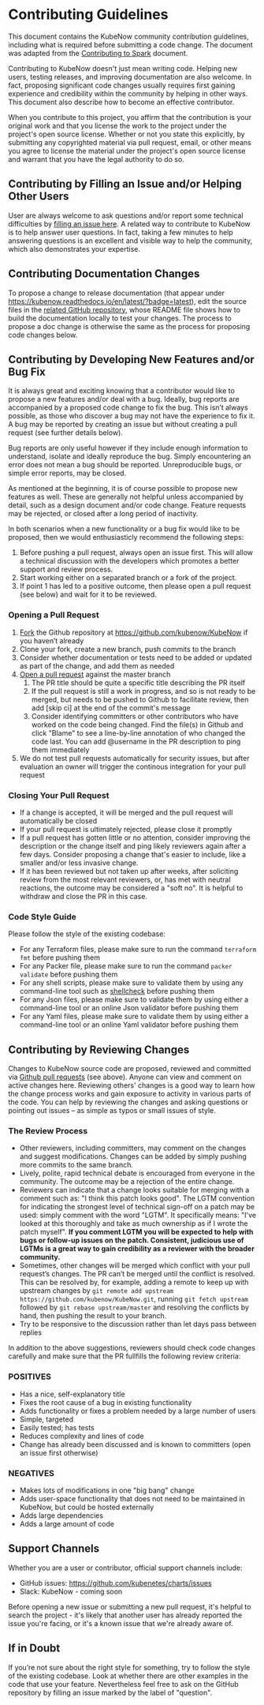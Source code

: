 # Contributing Guidelines
This document contains the KubeNow community contribution guidelines, including what is required before submitting a code change. The document was adapted from the [Contributing to Spark](https://spark.apache.org/contributing.html) document.

Contributing to KubeNow doesn't just mean writing code. Helping new users, testing releases, and improving documentation are also welcome. In fact, proposing significant code changes usually requires first gaining experience and credibility within the community by helping in other ways. This document also describe how to become an effective contributor.

When you contribute to this project, you affirm that the contribution is your original work and that you license the work to the project under the project's open source license. Whether or not you state this explicitly, by submitting any copyrighted material via pull request, email, or other means you agree to license the material under the project's open source license and warrant that you have the legal authority to do so.

## Contributing by Filling an Issue and/or Helping Other Users
User are always welcome to ask questions and/or report some technical difficulties by [filling an issue here](https://github.com/kubenow/KubeNow/issues). A related way to contribute to KubeNow is to help answer user questions. In fact, taking a few minutes to help answering questions is an excellent and visible way to help the community, which also demonstrates your expertise.

## Contributing Documentation Changes
To propose a change to release documentation (that appear under https://kubenow.readthedocs.io/en/latest/?badge=latest), edit the source files in the [related GitHub repository](https://github.com/kubenow/docs), whose README file shows how to build the documentation locally to test your changes. The process to propose a doc change is otherwise the same as the process for proposing code changes below.

## Contributing by Developing New Features and/or Bug Fix
It is always great and exciting knowing that a contributor would like to propose a new features and/or deal with a bug. Ideally, bug reports are accompanied by a proposed code change to fix the bug. This isn’t always possible, as those who discover a bug may not have the experience to fix it. A bug may be reported by creating an issue but without creating a pull request (see further details below).

Bug reports are only useful however if they include enough information to understand, isolate and ideally reproduce the bug. Simply encountering an error does not mean a bug should be reported. Unreproducible bugs, or simple error reports, may be closed.

As mentioned at the beginning, it is of course possible to propose new features as well. These are generally not helpful unless accompanied by detail, such as a design document and/or code change. Feature requests may be rejected, or closed after a long period of inactivity.

In both scenarios when a new functionality or a bug fix would like to be proposed, then we would enthusiasticly recommend the following steps:

1. Before pushing a pull request, always open an issue first. This will allow a technical discussion with the developers which promotes a better support and review process.  
2. Start working either on a separated branch or a fork of the project.
3. If point 1 has led to a positive outcome, then please open a pull request (see below) and wait for it to be reviewed.

### Opening a Pull Request

1. [Fork](https://help.github.com/articles/fork-a-repo/) the Github repository at https://github.com/kubenow/KubeNow if you haven’t already
2. Clone your fork, create a new branch, push commits to the branch
3. Consider whether documentation or tests need to be added or updated as part of the change, and add them as needed
4. [Open a pull request](https://help.github.com/articles/about-pull-requests/) against the master branch
   1. The PR title should be quite a specific title describing the PR itself
   2. If the pull request is still a work in progress, and so is not ready to be merged, but needs to be pushed to Github to facilitate review, then add [skip ci] at the end of the commit's message
   3. Consider identifying committers or other contributors who have worked on the code being changed. Find the file(s) in Github and click "Blame" to see a line-by-line annotation of who changed the code last. You can add @username in the PR description to ping them immediately
5. We do not test pull requests automatically for security issues, but after evaluation an owner will trigger the continous integration for your pull request

### Closing Your Pull Request
* If a change is accepted, it will be merged and the pull request will automatically be closed
* If your pull request is ultimately rejected, please close it promptly
* If a pull request has gotten little or no attention, consider improving the description or the change itself and ping likely reviewers again after a few days. Consider proposing a change that's easier to include, like a smaller and/or less invasive change.
* If it has been reviewed but not taken up after weeks, after soliciting review from the most relevant reviewers, or, has met with neutral reactions, the outcome may be considered a "soft no". It is helpful to withdraw and close the PR in this case.

### Code Style Guide
Please follow the style of the existing codebase:

* For any Terraform files, please make sure to run the command `terraform fmt` before pushing them
* For any Packer file, please make sure to run the command `packer validate` before pushing them
* For any shell scripts, please make sure to validate them by using any command-line tool such as [shellcheck](https://github.com/koalaman/shellcheck) before pushing them
* For any Json files, please make sure to validate them by using either a command-line tool or an online Json validator before pushing them
* For any Yaml files, please make sure to validate them by using either a command-line tool or an online Yaml validator before pushing them 

## Contributing by Reviewing Changes
Changes to KubeNow source code are proposed, reviewed and committed via [Github pull requests](https://github.com/kubenow/KubeNow/pulls) (see above). Anyone can view and comment on active changes here. Reviewing others' changes is a good way to learn how the change process works and gain exposure to activity in various parts of the code. You can help by reviewing the changes and asking questions or pointing out issues – as simple as typos or small issues of style.

### The Review Process
* Other reviewers, including committers, may comment on the changes and suggest modifications. Changes can be added by simply pushing more commits to the same branch.
* Lively, polite, rapid technical debate is encouraged from everyone in the community. The outcome may be a rejection of the entire change.
* Reviewers can indicate that a change looks suitable for merging with a comment such as: "I think this patch looks good". The LGTM convention for indicating the strongest level of technical sign-off on a patch may be used: simply comment with the word "LGTM". It specifically means: "I've looked at this thoroughly and take as much ownership as if I wrote the patch myself". **If you comment LGTM you will be expected to help with bugs or follow-up issues on the patch. Consistent, judicious use of LGTMs is a great way to gain credibility as a reviewer with the broader community.**
* Sometimes, other changes will be merged which conflict with your pull request’s changes. The PR can’t be merged until the conflict is resolved. This can be resolved by, for example, adding a remote to keep up with upstream changes by `git remote add upstream https://github.com/kubenow/KubeNow.git`, running `git fetch upstream` followed by `git rebase upstream/master` and resolving the conflicts by hand, then pushing the result to your branch.
* Try to be responsive to the discussion rather than let days pass between replies

In addition to the above suggestions, reviewers should check code changes carefully and make sure that the PR fullfills the following review criteria:

### POSITIVES
* Has a nice, self-explanatory title
* Fixes the root cause of a bug in existing functionality
* Adds functionality or fixes a problem needed by a large number of users
* Simple, targeted
* Easily tested; has tests
* Reduces complexity and lines of code
* Change has already been discussed and is known to committers (open an issue first otherwise)

### NEGATIVES
* Makes lots of modifications in one "big bang" change
* Adds user-space functionality that does not need to be maintained in KubeNow, but could be hosted externally 
* Adds large dependencies
* Adds a large amount of code

## Support Channels

Whether you are a user or contributor, official support channels include:

* GitHub issues: https://github.com/kubenetes/charts/issues
* Slack: KubeNow - coming soon

Before opening a new issue or submitting a new pull request, it's helpful to search the project - it's likely that another user has already reported the issue you're facing, or it's a known issue that we're already aware of.

## If in Doubt

If you’re not sure about the right style for something, try to follow the style of the existing codebase. Look at whether there are other examples in the code that use your feature. Nevertheless feel free to ask on the GitHub repository by filling an issue marked by the label of "question".
